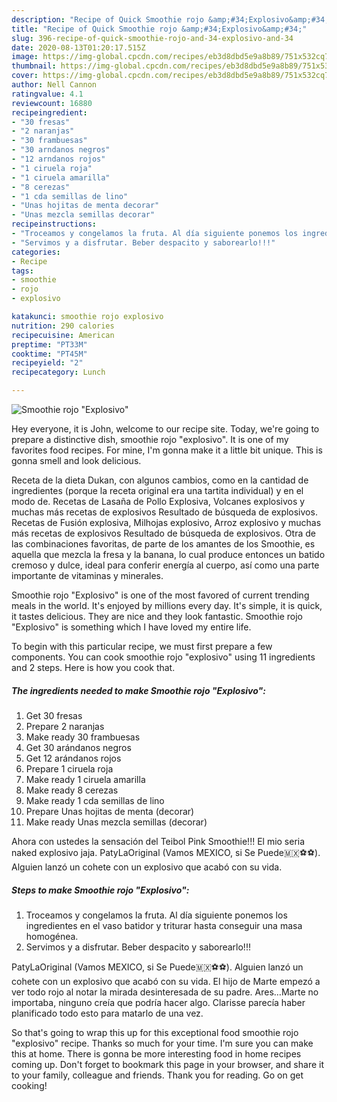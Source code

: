 ```yaml
---
description: "Recipe of Quick Smoothie rojo &amp;#34;Explosivo&amp;#34;"
title: "Recipe of Quick Smoothie rojo &amp;#34;Explosivo&amp;#34;"
slug: 396-recipe-of-quick-smoothie-rojo-and-34-explosivo-and-34
date: 2020-08-13T01:20:17.515Z
image: https://img-global.cpcdn.com/recipes/eb3d8dbd5e9a8b89/751x532cq70/smoothie-rojo-explosivo-foto-principal.jpg
thumbnail: https://img-global.cpcdn.com/recipes/eb3d8dbd5e9a8b89/751x532cq70/smoothie-rojo-explosivo-foto-principal.jpg
cover: https://img-global.cpcdn.com/recipes/eb3d8dbd5e9a8b89/751x532cq70/smoothie-rojo-explosivo-foto-principal.jpg
author: Nell Cannon
ratingvalue: 4.1
reviewcount: 16880
recipeingredient:
- "30 fresas"
- "2 naranjas"
- "30 frambuesas"
- "30 arndanos negros"
- "12 arndanos rojos"
- "1 ciruela roja"
- "1 ciruela amarilla"
- "8 cerezas"
- "1 cda semillas de lino"
- "Unas hojitas de menta decorar"
- "Unas mezcla semillas decorar"
recipeinstructions:
- "Troceamos y congelamos la fruta. Al día siguiente ponemos los ingredientes en el vaso batidor y triturar hasta conseguir una masa homogénea."
- "Servimos y a disfrutar. Beber despacito y saborearlo!!!"
categories:
- Recipe
tags:
- smoothie
- rojo
- explosivo

katakunci: smoothie rojo explosivo 
nutrition: 290 calories
recipecuisine: American
preptime: "PT33M"
cooktime: "PT45M"
recipeyield: "2"
recipecategory: Lunch

---
```



![Smoothie rojo &#34;Explosivo&#34;](https://img-global.cpcdn.com/recipes/eb3d8dbd5e9a8b89/751x532cq70/smoothie-rojo-explosivo-foto-principal.jpg)

Hey everyone, it is John, welcome to our recipe site. Today, we're going to prepare a distinctive dish, smoothie rojo &#34;explosivo&#34;. It is one of my favorites food recipes. For mine, I'm gonna make it a little bit unique. This is gonna smell and look delicious.

Receta de la dieta Dukan, con algunos cambios, como en la cantidad de ingredientes (porque la receta original era una tartita individual) y en el modo de. Recetas de Lasaña de Pollo Explosiva, Volcanes explosivos y muchas más recetas de explosivos Resultado de búsqueda de explosivos. Recetas de Fusión explosiva, Milhojas explosivo, Arroz explosivo y muchas más recetas de explosivos Resultado de búsqueda de explosivos. Otra de las combinaciones favoritas, de parte de los amantes de los Smoothie, es aquella que mezcla la fresa y la banana, lo cual produce entonces un batido cremoso y dulce, ideal para conferir energía al cuerpo, así como una parte importante de vitaminas y minerales.

Smoothie rojo &#34;Explosivo&#34; is one of the most favored of current trending meals in the world. It's enjoyed by millions every day. It's simple, it is quick, it tastes delicious. They are nice and they look fantastic. Smoothie rojo &#34;Explosivo&#34; is something which I have loved my entire life.


To begin with this particular recipe, we must first prepare a few components. You can cook smoothie rojo &#34;explosivo&#34; using 11 ingredients and 2 steps. Here is how you cook that.

<!--inarticleads1-->

##### The ingredients needed to make Smoothie rojo &#34;Explosivo&#34;:

1. Get 30 fresas
1. Prepare 2 naranjas
1. Make ready 30 frambuesas
1. Get 30 arándanos negros
1. Get 12 arándanos rojos
1. Prepare 1 ciruela roja
1. Make ready 1 ciruela amarilla
1. Make ready 8 cerezas
1. Make ready 1 cda semillas de lino
1. Prepare Unas hojitas de menta (decorar)
1. Make ready Unas mezcla semillas (decorar)


Ahora con ustedes la sensación del Teibol Pink Smoothie!!! El mio seria naked explosivo jaja. PatyLaOriginal (Vamos MEXICO, si Se Puede🇲🇽⚽️⚽️). Alguien lanzó un cohete con un explosivo que acabó con su vida. 

<!--inarticleads2-->

##### Steps to make Smoothie rojo &#34;Explosivo&#34;:

1. Troceamos y congelamos la fruta. Al día siguiente ponemos los ingredientes en el vaso batidor y triturar hasta conseguir una masa homogénea.
1. Servimos y a disfrutar. Beber despacito y saborearlo!!!


PatyLaOriginal (Vamos MEXICO, si Se Puede🇲🇽⚽️⚽️). Alguien lanzó un cohete con un explosivo que acabó con su vida. El hijo de Marte empezó a ver todo rojo al notar la mirada desinteresada de su padre. Ares…Marte no importaba, ninguno creía que podría hacer algo. Clarisse parecía haber planificado todo esto para matarlo de una vez. 

So that's going to wrap this up for this exceptional food smoothie rojo &#34;explosivo&#34; recipe. Thanks so much for your time. I'm sure you can make this at home. There is gonna be more interesting food in home recipes coming up. Don't forget to bookmark this page in your browser, and share it to your family, colleague and friends. Thank you for reading. Go on get cooking!
